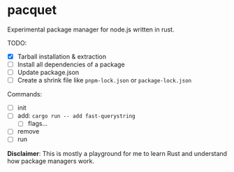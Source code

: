 # pacquet

Experimental package manager for node.js written in rust.

TODO:

- [x] Tarball installation & extraction
- [ ] Install all dependencies of a package
- [ ] Update package.json
- [ ] Create a shrink file like `pnpm-lock.json` or `package-lock.json`

Commands:

- [ ] init
- [ ] add: `cargo run -- add fast-querystring`
  - [ ] flags... 
- [ ] remove
- [ ] run

**Disclaimer**: This is mostly a playground for me to learn Rust and understand how package managers work.
